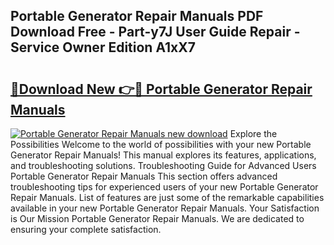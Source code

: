 ## Portable Generator Repair Manuals PDF Download Free - Part-y7J User Guide Repair - Service Owner Edition A1xX7

# <h2><a href="http://bc47667.oget.top/?id=Portable+Generator+Repair+Manuals">🔗Download New 👉🔴 Portable Generator Repair Manuals</a></h2>

[![Portable Generator Repair Manuals new download](https://i.imgur.com/5g1atiW.png)](http://bc47667.oget.top/?id=Portable+Generator+Repair+Manuals)
Explore the Possibilities Welcome to the world of possibilities with your new Portable Generator Repair Manuals! This manual explores its features, applications, and troubleshooting solutions. Troubleshooting Guide for Advanced Users Portable Generator Repair Manuals This section offers advanced troubleshooting tips for experienced users of your new Portable Generator Repair Manuals. List of features are just some of the remarkable capabilities available in your new Portable Generator Repair Manuals. Your Satisfaction is Our Mission Portable Generator Repair Manuals. We are dedicated to ensuring your complete satisfaction.
